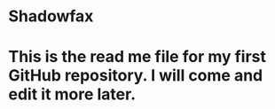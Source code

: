 # Shadowfax
# This is the read me file for my first GitHub repository. I will come and edit it more later.
